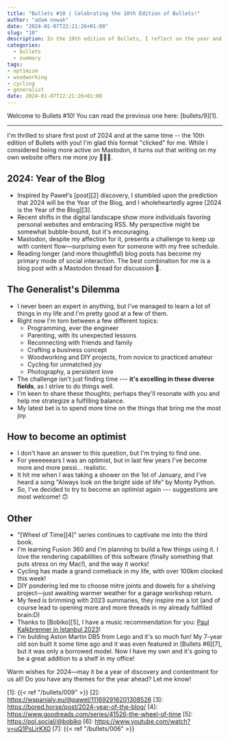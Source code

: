 ```yaml
---
title: "Bullets #10 | Celebrating the 10th Edition of Bullets!"
author: "adam nowak"
date: "2024-01-07T22:21:26+01:00"
slug: "10"
description: In the 10th edition of Bullets, I reflect on the year and my experiences, from embracing my blog over social media to facing the challenges of being a generalist with diverse interests. I also touch on my journey back towards optimism, share updates on personal projects and hobbies, and end with well-wishes for 2024 to all my readers.
categories:
  - bullets
  - summary
tags: 
- optimism
- woodworking
- cycling
- generalist
date: 2024-01-07T22:21:26+01:00
---
```


Welcome to Bullets #10! You can read the previous one here: [bullets/9][1].

---

I'm thrilled to share first post of 2024 and at the same time -- the 10th edition of Bullets with you! I'm glad this format "clicked" for me. While I considered being more active on Mastodon, it turns out that writing on my own website offers me more joy 🤷🏻‍♂️.

## 2024: Year of the Blog

* Inspired by Paweł's [post][2] discovery, I stumbled upon the prediction that 2024 will be the Year of the Blog, and I wholeheartedly agree [2024 is the Year of the Blog][3].
* Recent shifts in the digital landscape show more individuals favoring personal websites and embracing RSS. My perspective might be somewhat bubble-bound, but it's encouraging.
* Mastodon, despite my affection for it, presents a challenge to keep up with content flow—surprising even for someone with my free schedule.
* Reading longer (and more thoughtful) blog posts has become my primary mode of social interaction. The best combination for me is a blog post with a Mastodon thread for discussion 🙌.

## The Generalist's Dilemma

* I never been an expert in anything, but I've managed to learn a lot of things in my life and I'm pretty good at a few of them.
* Right now I'm torn between a few different topics:
  * Programming, ever the engineer
  * Parenting, with its unexpected lessons
  * Reconnecting with friends and family
  * Crafting a business concept
  * Woodworking and DIY projects, from novice to practiced amateur
  * Cycling for unmatched joy
  * Photography, a persistent love
* The challenge isn't just finding time --- **it's excelling in these diverse fields**, as I strive to do things well.
* I'm keen to share these thoughts; perhaps they'll resonate with you and help me strategize a fulfilling balance.
* My latest bet is to spend more time on the things that bring me the most joy.

## How to become an optimist

* I don't have an answer to this question, but I'm trying to find one.
* For yeeeeeears I was an optimist, but in last few years I've become more and more pessi... realistic.
* It hit me when I was taking a shower on the 1st of January, and I've heard a song "Always look on the bright side of life" by Monty Python.
* So, I've decided to try to become an optimist again --- suggestions are most welcome! 🙃

## Other

* "[Wheel of Time][4]" series continues to captivate me into the third book.
* I'm learning Fusion 360 and I'm planning to build a few things using it. I love the rendering capabilities of this software (finally something that puts stress on my Mac!), and the way it works!
* Cycling has made a grand comeback in my life, with over 100km clocked this week!
* DIY pondering led me to choose mitre joints and dowels for a shelving project—just awaiting warmer weather for a garage workshop return.
* My feed is brimming with 2023 summaries, they inspire me a lot (and of course lead to opening more and more threads in my already fullfiled brain:D)
* Thanks to [Bobiko][5], I have a music recommendation for you: [Paul Kalkbrenner in Istanbul 2023](https://www.youtube.com/watch?v=uQ1PsLirKX0)!
* I'm bulding Aston Martin DB5 from Lego and it's so much fun! My 7-year old son built it some time ago and it was even featured in [Bullets #6][7], but it was only a borrowed model. Now I have my own and it's going to be a great addition to a shelf in my office!

Warm wishes for 2024—may it be a year of discovery and contentment for us all! Do you have any themes for the year ahead? Let me know!

[1]: {{< ref "/bullets/009" >}}
[2]: https://wspanialy.eu/@pawel/111692916201308526
[3]: https://bored.horse/post/2024-year-of-the-blog/
[4]: https://www.goodreads.com/series/41526-the-wheel-of-time
[5]: https://pol.social/@bobiko
[6]: https://www.youtube.com/watch?v=uQ1PsLirKX0
[7]: {{< ref "/bullets/006" >}}
